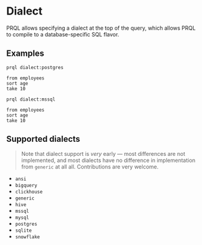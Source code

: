 # Dialect

PRQL allows specifying a dialect at the top of the query, which allows PRQL to
compile to a database-specific SQL flavor.

## Examples

```prql
prql dialect:postgres

from employees
sort age
take 10
```

```prql
prql dialect:mssql

from employees
sort age
take 10
```

## Supported dialects

> Note that dialect support is _very_ early — most differences are not
> implemented, and most dialects have no difference in implementation from
> `generic` at all all. Contributions are very welcome.

- `ansi`
- `bigquery`
- `clickhouse`
- `generic`
- `hive`
- `mssql`
- `mysql`
- `postgres`
- `sqlite`
- `snowflake`
